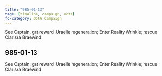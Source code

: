```yaml
---
title: "985-01-13"
tags: [timeline, campaign, oota]
fc-category: OotA Campaign
---
```

<span class='ob-timelines'
	data-date='985-01-13-00'
	data-title='Campaign: NAGA Adventures'
	data-class='orange'> See Captain, get reward; Uraelle regeneration; Enter Reality Wrinkle; rescue Clarissa Braewind </span>
## 985-01-13
See Captain, get reward; Uraelle regeneration; Enter Reality Wrinkle; rescue Clarissa Braewind
